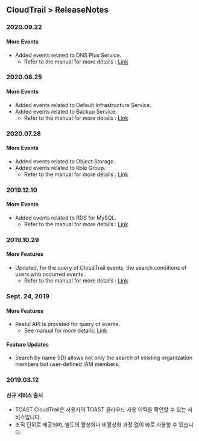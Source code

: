 
## CloudTrail > ReleaseNotes

### 2020.09.22
#### More Events
* Added events related to DNS Plus Service.
    * Refer to the manual for more details : [Link](/zh/CloudTrail/zh/event-list/)

### 2020.08.25
#### More Events
* Added events related to Default Infrastructure Service.
* Added events related to Backup Service.
    * Refer to the manual for more details : [Link](/zh/CloudTrail/zh/event-list/)
    
### 2020.07.28
#### More Events
* Added events related to Object Storage.  
* Added events related to Role Group.  
    * Refer to the manual for more details : [Link](/zh/CloudTrail/zh/event-list/)
 
### 2019.12.10
#### More Events
* Added events related to RDS for MySQL.  
    * Refer to the manual for more details : [Link](/zh/CloudTrail/zh/event-list/)

### 2019.10.29
#### More Features
* Updated, for the query of CloudTrail events, the search conditions of users who occurred events.
    * Refer to the manual for more details : [Link](/zh/CloudTrail/zh/api-guide/)

### Sept. 24, 2019 
#### More Features 
* Restul API is provided for query of events. 
    * See manual for more details: [Link](/zh/CloudTrail/zh/api-guide/)
    
#### Feature Updates
* Search by name (ID) allows not only the search of existing organization members but user-defined IAM members.

### 2019.03.12
#### 신규 서비스 출시
* TOAST CloudTrail은 사용자의 TOAST 클라우드 사용 이력을 확인할 수 있는 서비스입니다.
* 조직 단위로 제공되며, 별도의 활성화나 비활성화 과정 없이 바로 사용할 수 있습니다.
